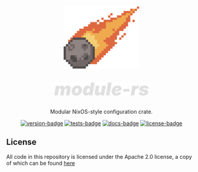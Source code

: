 [crates-io]: https://crates.io/crates/module
[docs-rs]: https://docs.rs/module/latest/module
[gh-actions]: https://github.com/threadexio/module-rs/actions/workflows/ci.yaml

[license-badge]: https://img.shields.io/github/license/threadexio/module-rs?style=flat-square
[tests-badge]: https://img.shields.io/github/actions/workflow/status/threadexio/module-rs/ci.yaml?style=flat-square
[version-badge]: https://img.shields.io/crates/v/module?style=flat-square
[docs-badge]: https://img.shields.io/docsrs/module?style=flat-square

[examples]: https://github.com/threadexio/module-rs/tree/master/examples
[license]: https://github.com/threadexio/module-rs/blob/master/LICENSE

<div class="rustdoc-hidden">

<div align="center">
  <br>
  <img src="https://raw.githubusercontent.com/threadexio/module-rs/master/assets/icon.png" width="200em" alt="logo">
  <br>
  <br>
  <br>
  <img src="https://raw.githubusercontent.com/threadexio/module-rs/master/assets/title.svg" width="250em" alt="logo">
  <br>
  <br>

  <p>
    Modular NixOS-style configuration crate.
  <p>

  [![version-badge]][crates-io]
  [![tests-badge]][gh-actions]
  [![docs-badge]][docs-rs]
  [![license-badge]][crates-io]

</div>

</div>

## License

All code in this repository is licensed under the Apache 2.0 license, a copy of
which can be found [here][license]
